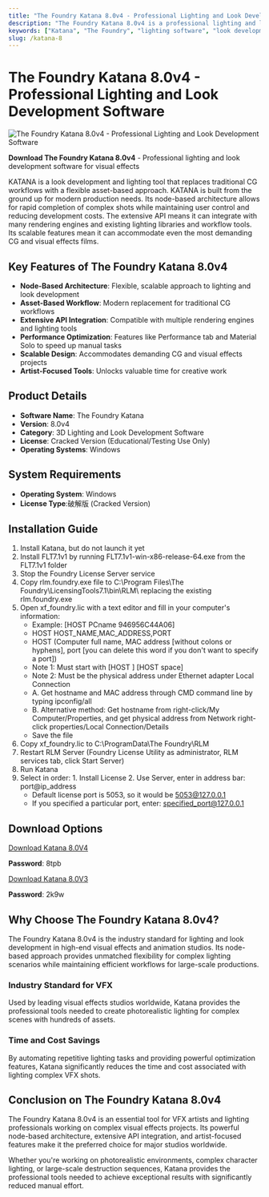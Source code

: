 ```yaml
---
title: "The Foundry Katana 8.0v4 - Professional Lighting and Look Development Software"
description: "The Foundry Katana 8.0v4 is a professional lighting and look development software for visual effects and animation. This破解版 (cracked version) includes full functionality for Windows."
keywords: ["Katana", "The Foundry", "lighting software", "look development", "VFX", "3D rendering", "visual effects", "animation software"]
slug: /katana-8
---
```


# The Foundry Katana 8.0v4 - Professional Lighting and Look Development Software

![The Foundry Katana 8.0v4 - Professional Lighting and Look Development Software](https://www.gfxcamp.com/wp-content/uploads/2025/03/The-Foundry-Katana-8.jpg)

**Download The Foundry Katana 8.0v4** - Professional lighting and look development software for visual effects

KATANA is a look development and lighting tool that replaces traditional CG workflows with a flexible asset-based approach. KATANA is built from the ground up for modern production needs. Its node-based architecture allows for rapid completion of complex shots while maintaining user control and reducing development costs. The extensive API means it can integrate with many rendering engines and existing lighting libraries and workflow tools. Its scalable features mean it can accommodate even the most demanding CG and visual effects films.

## Key Features of The Foundry Katana 8.0v4

- **Node-Based Architecture**: Flexible, scalable approach to lighting and look development
- **Asset-Based Workflow**: Modern replacement for traditional CG workflows
- **Extensive API Integration**: Compatible with multiple rendering engines and lighting tools
- **Performance Optimization**: Features like Performance tab and Material Solo to speed up manual tasks
- **Scalable Design**: Accommodates demanding CG and visual effects projects
- **Artist-Focused Tools**: Unlocks valuable time for creative work

## Product Details

- **Software Name**: The Foundry Katana
- **Version**: 8.0v4
- **Category**: 3D Lighting and Look Development Software
- **License**: Cracked Version (Educational/Testing Use Only)
- **Operating Systems**: Windows

## System Requirements

- **Operating System**: Windows
- **License Type**:破解版 (Cracked Version)

## Installation Guide

1. Install Katana, but do not launch it yet
2. Install FLT7.1v1 by running FLT7.1v1-win-x86-release-64.exe from the FLT7.1v1 folder
3. Stop the Foundry License Server service
4. Copy rlm.foundry.exe file to C:\Program Files\The Foundry\LicensingTools7.1\bin\RLM\ replacing the existing rlm.foundry.exe
5. Open xf_foundry.lic with a text editor and fill in your computer's information:
   - Example: [HOST PCname 946956C44A06]
   - HOST HOST_NAME,MAC_ADDRESS,PORT
   - HOST (Computer full name, MAC address [without colons or hyphens], port [you can delete this word if you don't want to specify a port])
   - Note 1: Must start with [HOST ] [HOST space]
   - Note 2: Must be the physical address under Ethernet adapter Local Connection
   - A. Get hostname and MAC address through CMD command line by typing ipconfig/all
   - B. Alternative method: Get hostname from right-click/My Computer/Properties, and get physical address from Network right-click properties/Local Connection/Details
   - Save the file
6. Copy xf_foundry.lic to C:\ProgramData\The Foundry\RLM
7. Restart RLM Server (Foundry License Utility as administrator, RLM services tab, click Start Server)
8. Run Katana
9. Select in order: 1. Install License 2. Use Server, enter in address bar: port@ip_address
   - Default license port is 5053, so it would be 5053@127.0.0.1
   - If you specified a particular port, enter: specified_port@127.0.0.1

## Download Options

[Download Katana 8.0V4](https://pan.baidu.com/s/1QpYJX1-uM-dhppXSvQ9oUQ?pwd=8tpb)

**Password**: 8tpb

[Download Katana 8.0V3](https://pan.baidu.com/s/1HMkkFLjgnMpY8YUUGI4hWQ?pwd=2k9w)

**Password**: 2k9w

## Why Choose The Foundry Katana 8.0v4?

The Foundry Katana 8.0v4 is the industry standard for lighting and look development in high-end visual effects and animation studios. Its node-based approach provides unmatched flexibility for complex lighting scenarios while maintaining efficient workflows for large-scale productions.

### Industry Standard for VFX

Used by leading visual effects studios worldwide, Katana provides the professional tools needed to create photorealistic lighting for complex scenes with hundreds of assets.

### Time and Cost Savings

By automating repetitive lighting tasks and providing powerful optimization features, Katana significantly reduces the time and cost associated with lighting complex VFX shots.

## Conclusion on The Foundry Katana 8.0v4

The Foundry Katana 8.0v4 is an essential tool for VFX artists and lighting professionals working on complex visual effects projects. Its powerful node-based architecture, extensive API integration, and artist-focused features make it the preferred choice for major studios worldwide.

Whether you're working on photorealistic environments, complex character lighting, or large-scale destruction sequences, Katana provides the professional tools needed to achieve exceptional results with significantly reduced manual effort.
